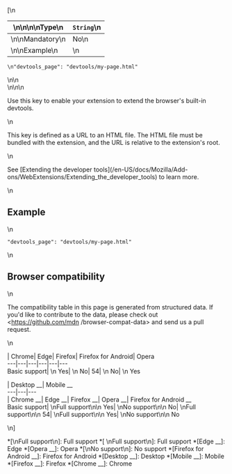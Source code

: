 [\n

\n\n\n\nType\n| `String`\n  
---|---  
\n\nMandatory\n| No\n  
\n\nExample\n| \n

    
    
    \n"devtools_page": "devtools/my-page.html"

\n\n  
\n\n\n

Use this key to enable your extension to extend the browser's built-in
devtools.

\n

This key is defined as a URL to an HTML file. The HTML file must be bundled
with the extension, and the URL is relative to the extension's root.

\n

See [Extending the developer tools](/en-US/docs/Mozilla/Add-
ons/WebExtensions/Extending_the_developer_tools) to learn more.

\n

## Example

\n

    
    
    "devtools_page": "devtools/my-page.html"

\n

## Browser compatibility

\n

The compatibility table in this page is generated from structured data. If
you'd like to contribute to the data, please check out <https://github.com/mdn
/browser-compat-data> and send us a pull request.

\n

| Chrome| Edge| Firefox| Firefox for Android| Opera  
---|---|---|---|---|---  
Basic support| \n Yes| \n No| 54| \n No| \n Yes  
  
| Desktop __| Mobile __  
---|---|---  
| Chrome __| Edge __| Firefox __| Opera __| Firefox for Android __  
Basic support|  \nFull support\n\n Yes| \nNo support\n\n No| \nFull
support\n\n 54| \nFull support\n\n Yes| \nNo support\n\n No  
  
\n]

  *[\nFull support\n]: Full support
  *[ \nFull support\n]: Full support
  *[Edge __]: Edge
  *[Opera __]: Opera
  *[\nNo support\n]: No support
  *[Firefox for Android __]: Firefox for Android
  *[Desktop __]: Desktop
  *[Mobile __]: Mobile
  *[Firefox __]: Firefox
  *[Chrome __]: Chrome

